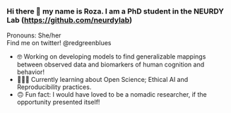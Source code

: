 ### Hi there 👋 my name is Roza. I am a PhD student in the NEURDY Lab (https://github.com/neurdylab) </br>
Pronouns: She/her </br>
Find me on twitter! @redgreenblues </br>

- 🤓 Working on developing models to find generalizable mappings between observed data and biomarkers of human cognition and behavior!
- 👩🏻‍💻 Currently learning about Open Science; Ethical AI and Reproducibility practices. 
- 🙃 Fun fact: I would have loved to be a nomadic researcher, if the opportunity presented itself! 

